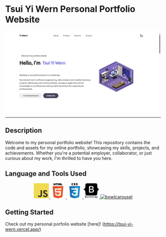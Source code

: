 # Tsui Yi Wern Personal Portfolio Website

![cover](./portfolio.png)

---

## Description

Welcome to my personal portfolio website! This repository contains the code and assets for my online portfolio, showcasing my skills, projects, and achievements. Whether you're a potential employer, collaborator, or just curious about my work, I'm thrilled to have you here.

## Language and Tools Used
<p align="center"> 
<a href="https://developer.mozilla.org/en-US/docs/Web/JavaScript" target="_blank" rel="noreferrer"> <img src="https://raw.githubusercontent.com/devicons/devicon/master/icons/javascript/javascript-original.svg" alt="javascript" width="50" height="50"/> </a> 
<a href="https://www.w3.org/html/" target="_blank" rel="noreferrer"> <img src="https://raw.githubusercontent.com/devicons/devicon/master/icons/html5/html5-original-wordmark.svg" alt="html5" width="50" height="50"/> </a> 
<a href="https://www.w3schools.com/css/" target="_blank" rel="noreferrer"> <img src="https://raw.githubusercontent.com/devicons/devicon/master/icons/css3/css3-original-wordmark.svg" alt="css3" width="50" height="50"/> </a>
<a href="https://getbootstrap.com" target="_blank" rel="noreferrer"> <img src="https://raw.githubusercontent.com/devicons/devicon/master/icons/bootstrap/bootstrap-plain-wordmark.svg" alt="bootstrap" width="50" height="50"/> </a>
<a href="https://owlcarousel2.github.io/OwlCarousel2/" target="_blank" rel="noreferrer"> <img src="https://owlcarousel2.github.io/OwlCarousel2/assets/img/owl-logo.png" alt="bowlcarousel" width="50" height="50"/> </a>
</p>

## Getting Started
Check out my personal porfolio website [here]! (https://tsui-yi-wern.vercel.app/)
